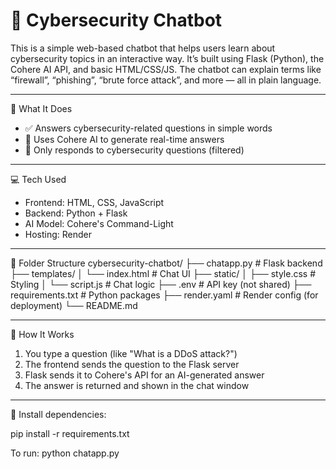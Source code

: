 # 🔐 Cybersecurity Chatbot

This is a simple web-based chatbot that helps users learn about cybersecurity topics in an interactive way. It’s built using Flask (Python), the Cohere AI API, and basic HTML/CSS/JS.
The chatbot can explain terms like “firewall”, “phishing”, “brute force attack”, and more — all in plain language.

---
🎯 What It Does

- ✅ Answers cybersecurity-related questions in simple words
- 🧠 Uses Cohere AI to generate real-time answers
- 🚫 Only responds to cybersecurity questions (filtered)

---
💻 Tech Used

- Frontend: HTML, CSS, JavaScript
- Backend: Python + Flask
- AI Model: Cohere's Command-Light
- Hosting: Render

---
📂 Folder Structure
cybersecurity-chatbot/
├── chatapp.py # Flask backend
├── templates/
│ └── index.html # Chat UI
├── static/
│ ├── style.css # Styling
│ └── script.js # Chat logic
├── .env # API key (not shared)
├── requirements.txt # Python packages
├── render.yaml # Render config (for deployment)
└── README.md


---
🧪 How It Works
1. You type a question (like "What is a DDoS attack?")
2. The frontend sends the question to the Flask server
3. Flask sends it to Cohere's API for an AI-generated answer
4. The answer is returned and shown in the chat window

---
🐍 Install dependencies:

pip install -r requirements.txt

To run:
python chatapp.py

